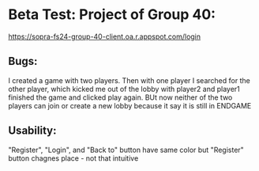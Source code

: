 # Beta Test: Project of Group 40:
https://sopra-fs24-group-40-client.oa.r.appspot.com/login

## Bugs:
I created a game with two players. Then with one player I searched for the other player, which kicked me out of the lobby with player2 and player1 finished the game and clicked play again. 
BUt now neither of the two players can join or create a new lobby because it say it is still in ENDGAME

## Usability:
"Register", "Login", and "Back to" button have same color but "Register" button chagnes place - not that intuitive
